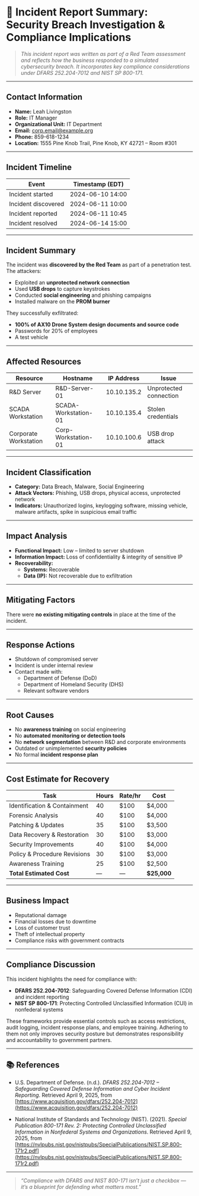 # 📄 Incident Report Summary: Security Breach Investigation & Compliance Implications

> _This incident report was written as part of a Red Team assessment and reflects how the business responded to a simulated cybersecurity breach. It incorporates key compliance considerations under DFARS 252.204-7012 and NIST SP 800-171._

---

## Contact Information

- **Name:** Leah Livingston  
- **Role:** IT Manager  
- **Organizational Unit:** IT Department  
- **Email:** corp.email@example.org  
- **Phone:** 859-618-1234  
- **Location:** 1555 Pine Knob Trail, Pine Knob, KY 42721 – Room #301  

---

## Incident Timeline

| Event                  | Timestamp (EDT)         |
|------------------------|-------------------------|
| Incident started       | 2024-06-10 14:00        |
| Incident discovered    | 2024-06-11 10:00        |
| Incident reported      | 2024-06-11 10:45        |
| Incident resolved      | 2024-06-14 15:00        |

---

## Incident Summary

The incident was **discovered by the Red Team** as part of a penetration test. The attackers:

- Exploited an **unprotected network connection**
- Used **USB drops** to capture keystrokes
- Conducted **social engineering** and phishing campaigns
- Installed malware on the **PROM burner**

They successfully exfiltrated:

- **100% of AX10 Drone System design documents and source code**
- Passwords for 20% of employees
- A test vehicle

---

## Affected Resources

| Resource               | Hostname               | IP Address       | Issue                  |
|------------------------|------------------------|------------------|------------------------|
| R&D Server             | R&D-Server-01          | 10.10.135.2      | Unprotected connection |
| SCADA Workstation      | SCADA-Workstation-01   | 10.10.135.4      | Stolen credentials     |
| Corporate Workstation  | Corp-Workstation-01    | 10.10.100.6      | USB drop attack        |

---

## Incident Classification

- **Category:** Data Breach, Malware, Social Engineering  
- **Attack Vectors:** Phishing, USB drops, physical access, unprotected network  
- **Indicators:** Unauthorized logins, keylogging software, missing vehicle, malware artifacts, spike in suspicious email traffic

---

## Impact Analysis

- **Functional Impact:** Low – limited to server shutdown  
- **Information Impact:** Loss of confidentiality & integrity of sensitive IP  
- **Recoverability:**
  - **Systems:** Recoverable  
  - **Data (IP):** Not recoverable due to exfiltration

---

## Mitigating Factors

There were **no existing mitigating controls** in place at the time of the incident.

---

## Response Actions

- Shutdown of compromised server  
- Incident is under internal review  
- Contact made with:
  - Department of Defense (DoD)
  - Department of Homeland Security (DHS)
  - Relevant software vendors

---

## Root Causes

- No **awareness training** on social engineering  
- No **automated monitoring or detection tools**  
- No **network segmentation** between R&D and corporate environments  
- Outdated or unimplemented **security policies**  
- No formal **incident response plan**

---

## Cost Estimate for Recovery

| Task                          | Hours | Rate/hr | Cost     |
|-------------------------------|-------|---------|----------|
| Identification & Containment  | 40    | $100    | $4,000   |
| Forensic Analysis             | 40    | $100    | $4,000   |
| Patching & Updates            | 35    | $100    | $3,500   |
| Data Recovery & Restoration   | 30    | $100    | $3,000   |
| Security Improvements         | 40    | $100    | $4,000   |
| Policy & Procedure Revisions  | 30    | $100    | $3,000   |
| Awareness Training            | 25    | $100    | $2,500   |
| **Total Estimated Cost**      | —     | —       | **$25,000** |

---

## Business Impact

- Reputational damage  
- Financial losses due to downtime  
- Loss of customer trust  
- Theft of intellectual property  
- Compliance risks with government contracts

---

## Compliance Discussion

This incident highlights the need for compliance with:
- **DFARS 252.204-7012**: Safeguarding Covered Defense Information (CDI) and incident reporting  
- **NIST SP 800-171**: Protecting Controlled Unclassified Information (CUI) in nonfederal systems

These frameworks provide essential controls such as access restrictions, audit logging, incident response plans, and employee training. Adhering to them not only improves security posture but demonstrates responsibility and accountability to government partners.

---

## 📚 References

- U.S. Department of Defense. (n.d.). *DFARS 252.204-7012 – Safeguarding Covered Defense Information and Cyber Incident Reporting*. Retrieved April 9, 2025, from [https://www.acquisition.gov/dfars/252.204-7012](https://www.acquisition.gov/dfars/252.204-7012)

- National Institute of Standards and Technology (NIST). (2021). *Special Publication 800-171 Rev. 2: Protecting Controlled Unclassified Information in Nonfederal Systems and Organizations*. Retrieved April 9, 2025, from [https://nvlpubs.nist.gov/nistpubs/SpecialPublications/NIST.SP.800-171r2.pdf](https://nvlpubs.nist.gov/nistpubs/SpecialPublications/NIST.SP.800-171r2.pdf)

---

> _“Compliance with DFARS and NIST 800-171 isn’t just a checkbox — it’s a blueprint for defending what matters most.”_
